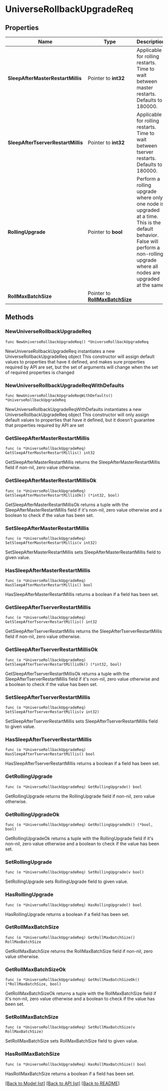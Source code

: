 # UniverseRollbackUpgradeReq

## Properties

Name | Type | Description | Notes
------------ | ------------- | ------------- | -------------
**SleepAfterMasterRestartMillis** | Pointer to **int32** | Applicable for rolling restarts. Time to wait between master restarts. Defaults to 180000. | [optional] [default to 180000]
**SleepAfterTserverRestartMillis** | Pointer to **int32** | Applicable for rolling restarts. Time to wait between tserver restarts. Defaults to 180000. | [optional] [default to 180000]
**RollingUpgrade** | Pointer to **bool** | Perform a rolling upgrade where only one node is upgraded at a time. This is the default behavior. False will perform a non-rolling upgrade where all nodes are upgraded at the same  | [optional] [default to true]
**RollMaxBatchSize** | Pointer to [**RollMaxBatchSize**](RollMaxBatchSize.md) |  | [optional] 

## Methods

### NewUniverseRollbackUpgradeReq

`func NewUniverseRollbackUpgradeReq() *UniverseRollbackUpgradeReq`

NewUniverseRollbackUpgradeReq instantiates a new UniverseRollbackUpgradeReq object
This constructor will assign default values to properties that have it defined,
and makes sure properties required by API are set, but the set of arguments
will change when the set of required properties is changed

### NewUniverseRollbackUpgradeReqWithDefaults

`func NewUniverseRollbackUpgradeReqWithDefaults() *UniverseRollbackUpgradeReq`

NewUniverseRollbackUpgradeReqWithDefaults instantiates a new UniverseRollbackUpgradeReq object
This constructor will only assign default values to properties that have it defined,
but it doesn't guarantee that properties required by API are set

### GetSleepAfterMasterRestartMillis

`func (o *UniverseRollbackUpgradeReq) GetSleepAfterMasterRestartMillis() int32`

GetSleepAfterMasterRestartMillis returns the SleepAfterMasterRestartMillis field if non-nil, zero value otherwise.

### GetSleepAfterMasterRestartMillisOk

`func (o *UniverseRollbackUpgradeReq) GetSleepAfterMasterRestartMillisOk() (*int32, bool)`

GetSleepAfterMasterRestartMillisOk returns a tuple with the SleepAfterMasterRestartMillis field if it's non-nil, zero value otherwise
and a boolean to check if the value has been set.

### SetSleepAfterMasterRestartMillis

`func (o *UniverseRollbackUpgradeReq) SetSleepAfterMasterRestartMillis(v int32)`

SetSleepAfterMasterRestartMillis sets SleepAfterMasterRestartMillis field to given value.

### HasSleepAfterMasterRestartMillis

`func (o *UniverseRollbackUpgradeReq) HasSleepAfterMasterRestartMillis() bool`

HasSleepAfterMasterRestartMillis returns a boolean if a field has been set.

### GetSleepAfterTserverRestartMillis

`func (o *UniverseRollbackUpgradeReq) GetSleepAfterTserverRestartMillis() int32`

GetSleepAfterTserverRestartMillis returns the SleepAfterTserverRestartMillis field if non-nil, zero value otherwise.

### GetSleepAfterTserverRestartMillisOk

`func (o *UniverseRollbackUpgradeReq) GetSleepAfterTserverRestartMillisOk() (*int32, bool)`

GetSleepAfterTserverRestartMillisOk returns a tuple with the SleepAfterTserverRestartMillis field if it's non-nil, zero value otherwise
and a boolean to check if the value has been set.

### SetSleepAfterTserverRestartMillis

`func (o *UniverseRollbackUpgradeReq) SetSleepAfterTserverRestartMillis(v int32)`

SetSleepAfterTserverRestartMillis sets SleepAfterTserverRestartMillis field to given value.

### HasSleepAfterTserverRestartMillis

`func (o *UniverseRollbackUpgradeReq) HasSleepAfterTserverRestartMillis() bool`

HasSleepAfterTserverRestartMillis returns a boolean if a field has been set.

### GetRollingUpgrade

`func (o *UniverseRollbackUpgradeReq) GetRollingUpgrade() bool`

GetRollingUpgrade returns the RollingUpgrade field if non-nil, zero value otherwise.

### GetRollingUpgradeOk

`func (o *UniverseRollbackUpgradeReq) GetRollingUpgradeOk() (*bool, bool)`

GetRollingUpgradeOk returns a tuple with the RollingUpgrade field if it's non-nil, zero value otherwise
and a boolean to check if the value has been set.

### SetRollingUpgrade

`func (o *UniverseRollbackUpgradeReq) SetRollingUpgrade(v bool)`

SetRollingUpgrade sets RollingUpgrade field to given value.

### HasRollingUpgrade

`func (o *UniverseRollbackUpgradeReq) HasRollingUpgrade() bool`

HasRollingUpgrade returns a boolean if a field has been set.

### GetRollMaxBatchSize

`func (o *UniverseRollbackUpgradeReq) GetRollMaxBatchSize() RollMaxBatchSize`

GetRollMaxBatchSize returns the RollMaxBatchSize field if non-nil, zero value otherwise.

### GetRollMaxBatchSizeOk

`func (o *UniverseRollbackUpgradeReq) GetRollMaxBatchSizeOk() (*RollMaxBatchSize, bool)`

GetRollMaxBatchSizeOk returns a tuple with the RollMaxBatchSize field if it's non-nil, zero value otherwise
and a boolean to check if the value has been set.

### SetRollMaxBatchSize

`func (o *UniverseRollbackUpgradeReq) SetRollMaxBatchSize(v RollMaxBatchSize)`

SetRollMaxBatchSize sets RollMaxBatchSize field to given value.

### HasRollMaxBatchSize

`func (o *UniverseRollbackUpgradeReq) HasRollMaxBatchSize() bool`

HasRollMaxBatchSize returns a boolean if a field has been set.


[[Back to Model list]](../README.md#documentation-for-models) [[Back to API list]](../README.md#documentation-for-api-endpoints) [[Back to README]](../README.md)


